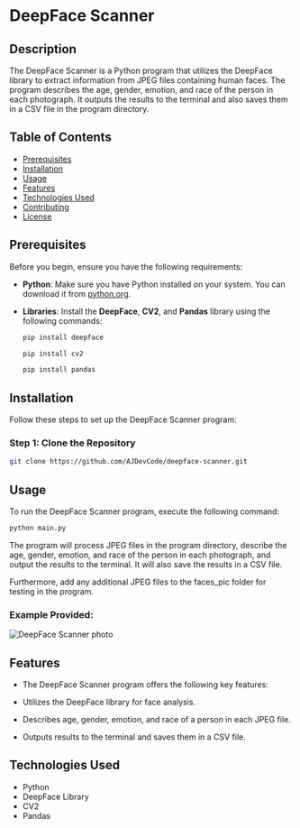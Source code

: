 # DeepFace Scanner


## Description
The DeepFace Scanner is a Python program that utilizes the DeepFace library to extract information from JPEG files containing human faces. The program describes the age, gender, emotion, and race of the person in each photograph. It outputs the results to the terminal and also saves them in a CSV file in the program directory.


## Table of Contents
- [Prerequisites](#prerequisites)
- [Installation](#installation)
- [Usage](#usage)
- [Features](#features)
- [Technologies Used](#technologies-used)
- [Contributing](#contributing)
- [License](#license)

## Prerequisites
Before you begin, ensure you have the following requirements:

- **Python**: Make sure you have Python installed on your system. You can download it from [python.org](https://www.python.org/).

- **Libraries**: Install the **DeepFace**, **CV2**, and **Pandas** library using the following commands:
  ```bash
  pip install deepface

  pip install cv2

  pip install pandas

## Installation
Follow these steps to set up the DeepFace Scanner program:

### Step 1: Clone the Repository
``` bash
git clone https://github.com/AJDevCode/deepface-scanner.git
```
## Usage
To run the DeepFace Scanner program, execute the following command:
``` bash 
python main.py
```
The program will process JPEG files in the program directory, describe the age, gender, emotion, and race of the person in each photograph, and output the results to the terminal. It will also save the results in a CSV file.


Furthermore, add any additional JPEG files to the faces_pic folder for testing in the program.


### Example Provided:
![DeepFace Scanner photo](https://github.com/AJDevCode/DeepFace-Scanner/assets/67168409/1eacb346-26c4-4d2b-bb07-0e1cf997eef7)


## Features
- The DeepFace Scanner program offers the following key features:

- Utilizes the DeepFace library for face analysis.

- Describes age, gender, emotion, and race of a person in each JPEG file.

- Outputs results to the terminal and saves them in a CSV file.

## Technologies Used
- Python
- DeepFace Library
- CV2
- Pandas






